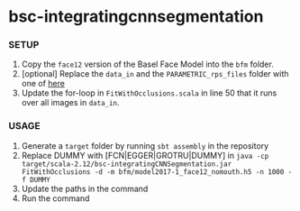 # bsc-integratingcnnsegmentation

### SETUP
1. Copy the `face12` version of the Basel Face Model into the `bfm` folder.
2. \[optional\] Replace the `data_in` and the `PARAMETRIC_rps_files` folder with one of [here](https://github.com/Arneli/image-data)
3. Update the for-loop in `FitWithOcclusions.scala` in line 50 that it runs over all images in `data_in`.

### USAGE
1. Generate a `target` folder by running `sbt assembly` in the repository
2. Replace DUMMY with \[FCN|EGGER|GROTRU|DUMMY\] in `java -cp target/scala-2.12/bsc-integratingCNNSegmentation.jar FitWithOcclusions -d -m bfm/model2017-1_face12_nomouth.h5 -n 1000 -f DUMMY`
3. Update the paths in the command
4. Run the command
